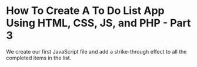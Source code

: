 # How To Create A To Do List App Using HTML, CSS, JS, and PHP - Part 3

We create our first JavaScript file and add a strike-through effect to all the completed items in the list.